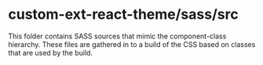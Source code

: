 # custom-ext-react-theme/sass/src

This folder contains SASS sources that mimic the component-class hierarchy. These files
are gathered in to a build of the CSS based on classes that are used by the build.

